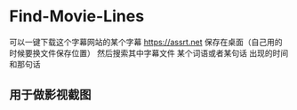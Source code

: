 # Find-Movie-Lines
可以一键下载这个字幕网站的某个字幕 https://assrt.net
保存在桌面（自己用的时候要换文件保存位置）
然后搜索其中字幕文件 某个词语或者某句话 出现的时间和那句话

## 用于做影视截图
